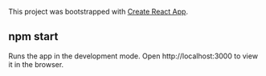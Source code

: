 This project was bootstrapped with [Create React App](https://github.com/facebook/create-react-app).

## npm start

Runs the app in the development mode.
Open http://localhost:3000 to view it in the browser.

